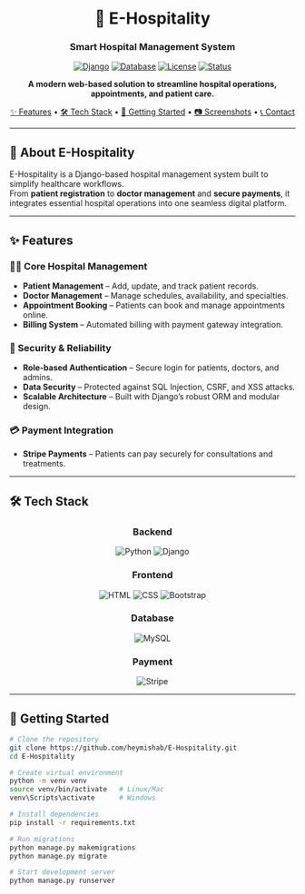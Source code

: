 <div align="center">

# 🏥 E-Hospitality
### Smart Hospital Management System

[![Django](https://img.shields.io/badge/Framework-Django-092E20?style=for-the-badge&logo=django&logoColor=white)](https://www.djangoproject.com/)
[![Database](https://img.shields.io/badge/Database-MySQL-4479A1?style=for-the-badge&logo=mysql&logoColor=white)](https://www.mysql.com/)
[![License](https://img.shields.io/badge/License-MIT-ff9800?style=for-the-badge)](LICENSE)
[![Status](https://img.shields.io/badge/Status-In%20Progress-blue?style=for-the-badge)]()

**A modern web-based solution to streamline hospital operations, appointments, and patient care.**

[✨ Features](#-features) • 
[🛠️ Tech Stack](#-tech-stack) • 
[🚀 Getting Started](#-getting-started) • 
[📷 Screenshots](#-screenshots) • 
[📞 Contact](#-connect-with-me)

</div>

---

## 🌟 About E-Hospitality

E-Hospitality is a Django-based hospital management system built to simplify healthcare workflows.  
From **patient registration** to **doctor management** and **secure payments**, it integrates essential hospital operations into one seamless digital platform.

---

## ✨ Features

### 👩‍⚕️ Core Hospital Management
- **Patient Management** – Add, update, and track patient records.
- **Doctor Management** – Manage schedules, availability, and specialties.
- **Appointment Booking** – Patients can book and manage appointments online.
- **Billing System** – Automated billing with payment gateway integration.

### 🔐 Security & Reliability
- **Role-based Authentication** – Secure login for patients, doctors, and admins.
- **Data Security** – Protected against SQL Injection, CSRF, and XSS attacks.
- **Scalable Architecture** – Built with Django’s robust ORM and modular design.

### 💳 Payment Integration
- **Stripe Payments** – Patients can pay securely for consultations and treatments.

---

## 🛠️ Tech Stack

<div align="center">

### Backend
![Python](https://img.shields.io/badge/Python-3776AB?style=for-the-badge&logo=python&logoColor=white)
![Django](https://img.shields.io/badge/Django-092E20?style=for-the-badge&logo=django&logoColor=white)

### Frontend
![HTML](https://img.shields.io/badge/HTML5-E34F26?style=for-the-badge&logo=html5&logoColor=white)
![CSS](https://img.shields.io/badge/CSS3-1572B6?style=for-the-badge&logo=css3&logoColor=white)
![Bootstrap](https://img.shields.io/badge/Bootstrap-7952B3?style=for-the-badge&logo=bootstrap&logoColor=white)

### Database
![MySQL](https://img.shields.io/badge/MySQL-4479A1?style=for-the-badge&logo=mysql&logoColor=white)

### Payment
![Stripe](https://img.shields.io/badge/Stripe-635BFF?style=for-the-badge&logo=stripe&logoColor=white)

</div>

---

## 🚀 Getting Started

```bash
# Clone the repository
git clone https://github.com/heymishab/E-Hospitality.git
cd E-Hospitality

# Create virtual environment
python -m venv venv
source venv/bin/activate   # Linux/Mac
venv\Scripts\activate      # Windows

# Install dependencies
pip install -r requirements.txt

# Run migrations
python manage.py makemigrations
python manage.py migrate

# Start development server
python manage.py runserver
